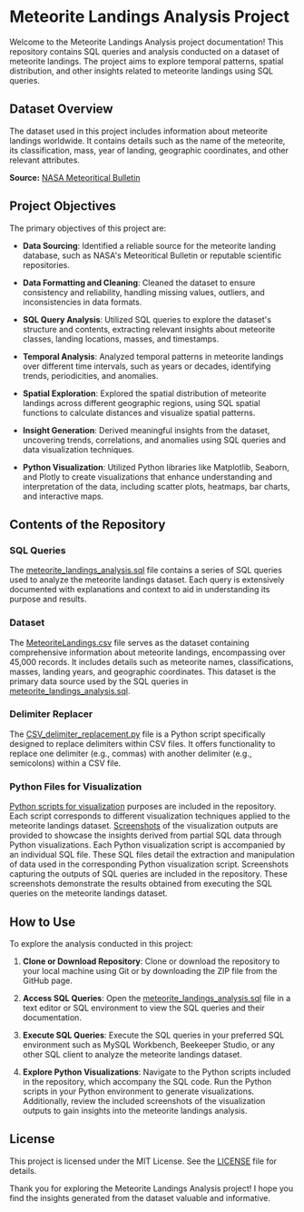 # Meteorite Landings Analysis Project

Welcome to the Meteorite Landings Analysis project documentation! This repository contains SQL queries and analysis conducted on a dataset of meteorite landings. The project aims to explore temporal patterns, spatial distribution, and other insights related to meteorite landings using SQL queries.

## Dataset Overview
The dataset used in this project includes information about meteorite landings worldwide. It contains details such as the name of the meteorite, its classification, mass, year of landing, geographic coordinates, and other relevant attributes.

**Source:** [NASA Meteoritical Bulletin](https://catalog.data.gov/dataset/meteorite-landings)

## Project Objectives
The primary objectives of this project are:

- **Data Sourcing**: Identified a reliable source for the meteorite landing database, such as NASA's Meteoritical Bulletin or reputable scientific repositories.
  
- **Data Formatting and Cleaning**: Cleaned the dataset to ensure consistency and reliability, handling missing values, outliers, and inconsistencies in data formats.
  
- **SQL Query Analysis**: Utilized SQL queries to explore the dataset's structure and contents, extracting relevant insights about meteorite classes, landing locations, masses, and timestamps.
  
- **Temporal Analysis**: Analyzed temporal patterns in meteorite landings over different time intervals, such as years or decades, identifying trends, periodicities, and anomalies.
  
- **Spatial Exploration**: Explored the spatial distribution of meteorite landings across different geographic regions, using SQL spatial functions to calculate distances and visualize spatial patterns.
  
- **Insight Generation**: Derived meaningful insights from the dataset, uncovering trends, correlations, and anomalies using SQL queries and data visualization techniques.
  
- **Python Visualization**: Utilized Python libraries like Matplotlib, Seaborn, and Plotly to create visualizations that enhance understanding and interpretation of the data, including scatter plots, heatmaps, bar charts, and interactive maps.

## Contents of the Repository

### SQL Queries
The [meteorite_landings_analysis.sql](https://github.com/pratham-pai/Meteorite-Landing-Analysis/blob/main/SQL/meteorite_landings_analysis.sql) file contains a series of SQL queries used to analyze the meteorite landings dataset. Each query is extensively documented with explanations and context to aid in understanding its purpose and results.

### Dataset
The [MeteoriteLandings.csv](https://github.com/pratham-pai/Meteorite-Landing-Analysis/blob/main/Dataset/MeteoriteLandings.csv) file serves as the dataset containing comprehensive information about meteorite landings, encompassing over 45,000 records. It includes details such as meteorite names, classifications, masses, landing years, and geographic coordinates. This dataset is the primary data source used by the SQL queries in [meteorite_landings_analysis.sql](https://github.com/pratham-pai/Meteorite-Landing-Analysis/blob/main/SQL/meteorite_landings_analysis.sql).

### Delimiter Replacer
The [CSV_delimiter_replacement.py](https://github.com/pratham-pai/Meteorite-Landing-Analysis/blob/main/Dataset/Data%20Cleaning%20and%20Formatting/CSV_delimiter_replacement.py) file is a Python script specifically designed to replace delimiters within CSV files. It offers functionality to replace one delimiter (e.g., commas) with another delimiter (e.g., semicolons) within a CSV file.

### Python Files for Visualization
[Python scripts for visualization](https://github.com/pratham-pai/Meteorite-Landing-Analysis/tree/main/Python%20Visualizations) purposes are included in the repository. Each script corresponds to different visualization techniques applied to the meteorite landings dataset. [Screenshots](https://github.com/pratham-pai/Meteorite-Landing-Analysis/tree/main/Python%20Visualizations/Partial%20Results%20Screenshots) of the visualization outputs are provided to showcase the insights derived from partial SQL data through Python visualizations. Each Python visualization script is accompanied by an individual SQL file. These SQL files detail the extraction and manipulation of data used in the corresponding Python visualization script. Screenshots capturing the outputs of SQL queries are included in the repository. These screenshots demonstrate the results obtained from executing the SQL queries on the meteorite landings dataset.

## How to Use
To explore the analysis conducted in this project:

1. **Clone or Download Repository**: Clone or download the repository to your local machine using Git or by downloading the ZIP file from the GitHub page.

2. **Access SQL Queries**: Open the [meteorite_landings_analysis.sql](https://github.com/pratham-pai/Meteorite-Landing-Analysis/blob/main/SQL/meteorite_landings_analysis.sql) file in a text editor or SQL environment to view the SQL queries and their documentation.

3. **Execute SQL Queries**: Execute the SQL queries in your preferred SQL environment such as MySQL Workbench, Beekeeper Studio, or any other SQL client to analyze the meteorite landings dataset.

4. **Explore Python Visualizations**: Navigate to the Python scripts included in the repository, which accompany the SQL code. Run the Python scripts in your Python environment to generate visualizations. Additionally, review the included screenshots of the visualization outputs to gain insights into the meteorite landings analysis.

## License
This project is licensed under the MIT License. See the [LICENSE](https://github.com/pratham-pai/Meteorite-Landing-Analysis/blob/main/LICENSE) file for details.

Thank you for exploring the Meteorite Landings Analysis project! I hope you find the insights generated from the dataset valuable and informative.
